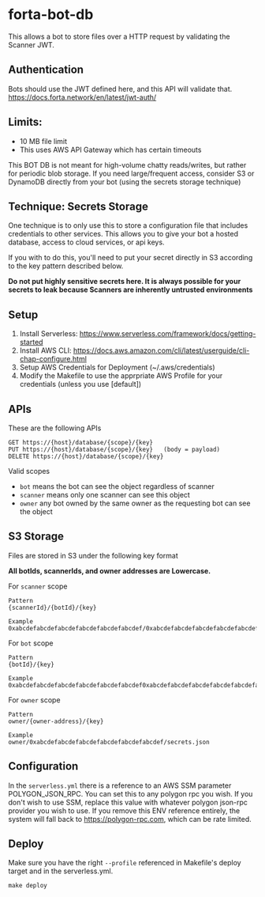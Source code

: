 # forta-bot-db

This allows a bot to store files over a HTTP request by validating the Scanner JWT.

## Authentication

Bots should use the JWT defined here, and this API will validate that.
https://docs.forta.network/en/latest/jwt-auth/

## Limits:
- 10 MB file limit
- This uses AWS API Gateway which has certain timeouts

This BOT DB is not meant for high-volume chatty reads/writes, but rather for periodic blob storage.   If you need large/frequent access, consider S3 or DynamoDB directly from your bot (using the secrets storage technique)

## Technique: Secrets Storage
One technique is to only use this to store a configuration file that includes credentials to other services. This allows you to give your bot a hosted database, access to cloud services, or api keys.  

If you with to do this, you'll need to put your secret directly in S3 according to the key pattern described below.

**Do not put highly sensitive secrets here.  It is always possible for your secrets to leak because Scanners are inherently untrusted environments**

## Setup
1. Install Serverless: https://www.serverless.com/framework/docs/getting-started
2. Install AWS CLI: https://docs.aws.amazon.com/cli/latest/userguide/cli-chap-configure.html
3. Setup AWS Credentials for Deployment (~/.aws/credentials)
4. Modify the Makefile to use the apprpriate AWS Profile for your credentials (unless you use [default])

## APIs

These are the following APIs
```
GET https://{host}/database/{scope}/{key}
PUT https://{host}/database/{scope}/{key}   (body = payload)
DELETE https://{host}/database/{scope}/{key}
```

Valid scopes
- `bot` means the bot can see the object regardless of scanner
- `scanner` means only one scanner can see this object
- `owner` any bot owned by the same owner as the requesting bot can see the object

## S3 Storage 

Files are stored in S3 under the following key format

**All botIds, scannerIds, and owner addresses are Lowercase.**

For `scanner` scope
```
Pattern
{scannerId}/{botId}/{key}

Example
0xabcdefabcdefabcdefabcdefabcdefabcdef/0xabcdefabcdefabcdefabcdefabcdefabcdef0xabcdefabcdefabcdefabcdefabcdefabcdef/cache.json
```

For `bot` scope
```
Pattern
{botId}/{key}

Example
0xabcdefabcdefabcdefabcdefabcdefabcdef0xabcdefabcdefabcdefabcdefabcdefabcdef/object.gz
```

For `owner` scope
```
Pattern
owner/{owner-address}/{key}

Example
owner/0xabcdefabcdefabcdefabcdefabcdefabcdef/secrets.json
```

## Configuration

In the `serverless.yml` there is a reference to an AWS SSM parameter POLYGON_JSON_RPC.  You can set this to any polygon rpc you wish.  If you don't wish to use SSM, replace this value with whatever polygon json-rpc provider you wish to use.  If you remove this ENV reference entirely, the system will fall back to https://polygon-rpc.com, which can be rate limited.

## Deploy

Make sure you have the right `--profile` referenced in Makefile's deploy target and in the serverless.yml.

```
make deploy
```
